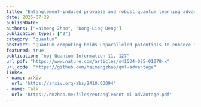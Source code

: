 ```yaml
---
title: "Entanglement-induced provable and robust quantum learning advantages"
date: 2025-07-29
publishDate: 
authors: ["Haimeng Zhao", "Dong-Ling Deng"]
publication_types: ["2"]
category: "quantum"
abstract: "Quantum computing holds unparalleled potentials to enhance machine learning. However, a demonstration of quantum learning advantage has not been achieved so far. We make a step forward by rigorously establishing a noise-robust, unconditional quantum learning advantage in expressivity, inference speed, and training efficiency, compared to commonly-used classical models. Our proof is information-theoretic and pinpoints the origin of this advantage: entanglement can be used to reduce the communication required by non-local tasks. In particular, we design a task that can be solved with certainty by quantum models with a constant number of parameters using entanglement, whereas commonly-used classical models must scale linearly to achieve a larger-than-exponentially-small accuracy. We show that the quantum model is trainable with constant resources and robust against constant noise. Through numerical and trapped-ion experiments on IonQ Aria, we demonstrate the desired advantage. Our results provide valuable guidance for demonstrating quantum learning advantages with current noisy intermediate-scale devices."
featured: true
publication: "npj Quantum Information 11, 127"
url_pdf: "https://www.nature.com/articles/s41534-025-01078-x"
url_code: "https://github.com/haimengzhao/qml-advantage"
links:
- name: arXiv
  url: 'https://arxiv.org/abs/2410.03094'
- name: Talk
  url: 'https://hmzhao.me/files/entanglement-ml-advantage.pdf'
---
```


